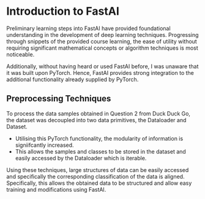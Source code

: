# Introduction to FastAI

Preliminary learning steps into FastAI have provided foundational understanding in the development of deep learning techniques. 
Progressing through snippets of the provided course learning, the ease of utility without requiring significant mathematical concepts or algorithm techniques is most noticeable. 

Additionally, without having heard or used FastAI before, I was unaware that it was built upon PyTorch. Hence, FastAI provides strong integration to the additional functionality already supplied by PyTorch.

## Preprocessing Techniques
To process the data samples obtained in Question 2 from Duck Duck Go, the dataset was decoupled into two data primitives, the Dataloader and Dataset. 
- Utilising this PyTorch functionality, the modularity of information is signiifcantly increased. 
- This allows the samples and classes to be stored in the dataset and easily accessed by the Dataloader which is iterable. 

Using these techniques, large structures of data can be easily accessed and specifically the corresponding classification of the data is aligned.
Specifically, this allows the obtained data to be structured and allow easy training and modifications using FastAI.

